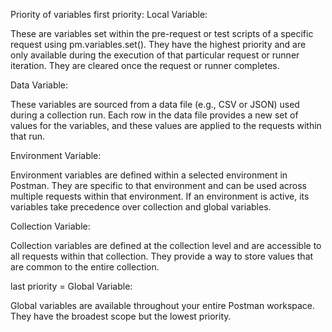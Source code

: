 Priority of variables
first priority: Local Variable:

 These are variables set within the pre-request or test scripts of a specific request using pm.variables.set(). They have the highest priority and are only available during the execution of that particular request or runner iteration. They are cleared once the request or runner completes.


Data Variable:

 These variables are sourced from a data file (e.g., CSV or JSON) used during a collection run. Each row in the data file provides a new set of values for the variables, and these values are applied to the requests within that run.


Environment Variable:

 Environment variables are defined within a selected environment in Postman. They are specific to that environment and can be used across multiple requests within that environment. If an environment is active, its variables take precedence over collection and global variables.


Collection Variable:

 Collection variables are defined at the collection level and are accessible to all requests within that collection. They provide a way to store values that are common to the entire collection.


last priority = Global Variable:

 Global variables are available throughout your entire Postman workspace. They have the broadest scope but the lowest priority.




